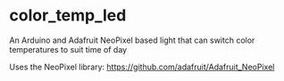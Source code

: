 color_temp_led
==============

An Arduino and Adafruit NeoPixel based light that can switch color temperatures to suit time of day

Uses the NeoPixel library: https://github.com/adafruit/Adafruit_NeoPixel
